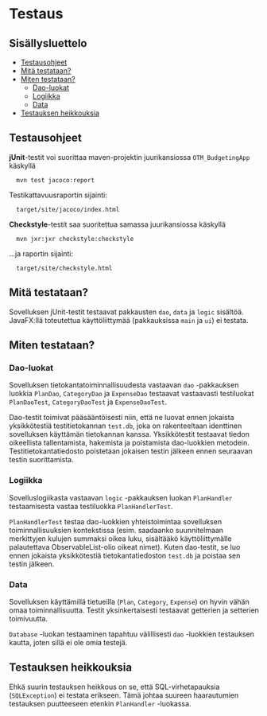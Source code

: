 # Testaus

## Sisällysluettelo
  - [Testausohjeet](#testausohjeet)
  - [Mitä testataan?](#mitä-testataan)
  - [Miten testataan?](#miten-testataan)
    - [Dao-luokat](#dao-luokat)
    - [Logiikka](#logiikka)
    - [Data](#data)
  - [Testauksen heikkouksia](#testauksen-heikkouksia)

## Testausohjeet
**jUnit**-testit voi suorittaa maven-projektin juurikansiossa ``OTM_BudgetingApp`` käskyllä

```
  mvn test jacoco:report
```

Testikattavuusraportin sijainti:

```
  target/site/jacoco/index.html
```

**Checkstyle**-testit saa suoritettua samassa juurikansiossa käskyllä

```
  mvn jxr:jxr checkstyle:checkstyle
```

...ja raportin sijainti:

```
  target/site/checkstyle.html
```

## Mitä testataan?
Sovelluksen jUnit-testit testaavat pakkausten ``dao``, ``data`` ja ``logic`` sisältöä. JavaFX:llä toteutettua käyttöliittymää (pakkauksissa ``main`` ja ``ui``) ei testata.

## Miten testataan?
### Dao-luokat
Sovelluksen tietokantatoiminnallisuudesta vastaavan ``dao`` -pakkauksen luokkia ``PlanDao``, ``CategoryDao`` ja ``ExpenseDao`` testaavat vastaavasti testiluokat ``PlanDaoTest``, ``CategoryDaoTest`` ja ``ExpenseDaoTest``.

Dao-testit toimivat pääsääntöisesti niin, että ne luovat ennen jokaista yksikkötestiä testitietokannan ``test.db``, joka on rakenteeltaan identtinen sovelluksen käyttämän tietokannan kanssa. Yksikkötestit testaavat tiedon oikeellista tallentamista, hakemista ja poistamista dao-luokkien metodein. Testitietokantatiedosto poistetaan jokaisen testin jälkeen ennen seuraavan testin suorittamista.

### Logiikka
Sovelluslogiikasta vastaavan ``logic`` -pakkauksen luokan ``PlanHandler`` testaamisesta vastaa testiluokka ``PlanHandlerTest``.

``PlanHandlerTest`` testaa dao-luokkien yhteistoimintaa sovelluksen toiminnallisuuksien kontekstissa (esim. saadaanko suunnitelmaan merkittyjen kulujen summaksi oikea luku, sisältääkö käyttöliittymälle palautettava ObservableList-olio oikeat nimet). Kuten dao-testit, se luo ennen jokaista yksikkötestiä tietokantatiedoston ``test.db`` ja poistaa sen testin jälkeen.

### Data
Sovelluksen käyttämillä tietueilla (``Plan``, ``Category``, ``Expense``) on hyvin vähän omaa toiminnallisuutta. Testit yksinkertaisesti testaavat getterien ja setterien toimivuutta.

``Database`` -luokan testaaminen tapahtuu välillisesti ``dao`` -luokkien testauksen kautta, joten sillä ei ole omia testejä.

## Testauksen heikkouksia
Ehkä suurin testauksen heikkous on se, että SQL-virhetapauksia (``SQLException``) ei testata erikseen. Tämä johtaa suureen haarautumien testauksen puutteeseen etenkin ``PlanHandler`` -luokassa.
